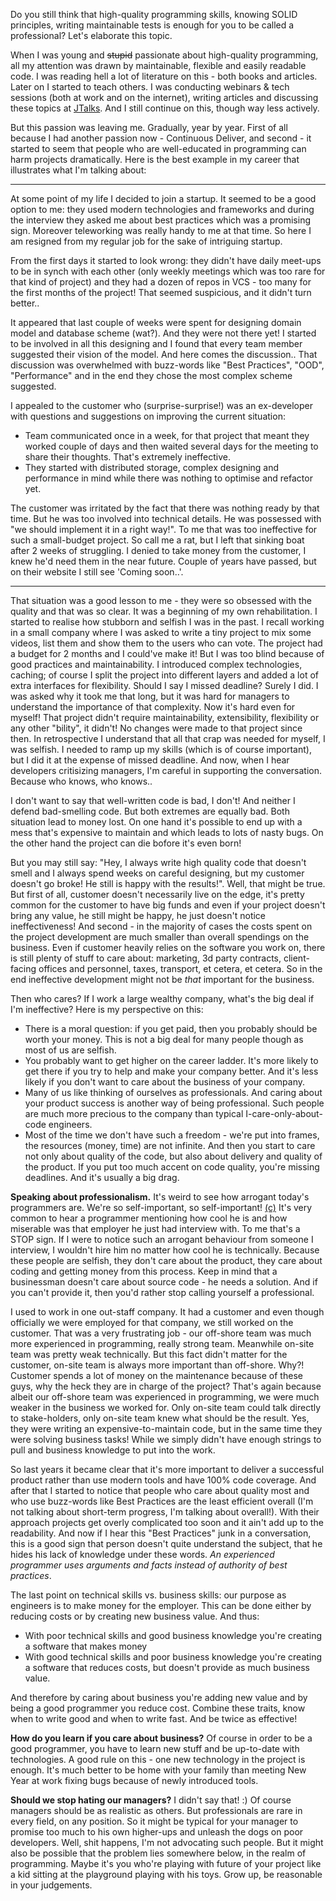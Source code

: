 Do you still think that high-quality programming skills, knowing SOLID principles, writing maintainable tests is enough for you to be
called a professional? Let's elaborate this topic.

When I was young and ~~stupid~~ passionate about high-quality programming, all my attention was drawn by maintainable, flexible and easily readable code. I was reading hell a lot of literature on this - both books and articles. Later on I started to teach others. I was conducting webinars & tech sessions (both at work and on the internet), writing articles and discussing these topics at [JTalks](http://jtalks.org). And I still continue on this, though way less actively.

But this passion was leaving me. Gradually, year by year. First of all because I had another passion now - Continuous Deliver, and
second - it started to seem that people who are well-educated in programming can harm projects dramatically. Here is the best example
in my career that illustrates what I'm talking about:

----
At some point of my life I decided to join a startup. It seemed to be a good option to me: they used modern technologies and frameworks and during the interview they asked me about best practices which was a promising sign. Moreover teleworking was really handy to me at that time. So here I am resigned from my regular job for the sake of intriguing startup. 

From the first days it started to look wrong: they didn't have daily meet-ups to be in synch with each other (only weekly meetings which was too rare for that kind of project) and they had a dozen of repos in VCS - too many for the first months of the project! That seemed suspicious, and it didn't turn better.. 

It appeared that last couple of weeks were spent for designing domain model and database scheme (wat?). And they were not there yet! I started to be involved in all this designing and I found that every team member suggested their vision of the model. And here comes the discussion.. That discussion was overwhelmed with buzz-words like "Best Practices", "OOD", "Performance" and in the end they chose the most complex scheme suggested.

I appealed to the customer who (surprise-surprise!) was an ex-developer with questions and suggestions on improving the current situation:
- Team communicated once in a week, for that project that meant they worked couple of days and then waited several days for the meeting to share their thoughts. That's extremely ineffective.
- They started with distributed storage, complex designing and performance in mind while there was nothing to optimise and refactor yet.

The customer was irritated by the fact that there was nothing ready by that time. But he was too involved into technical details. He was possessed with "we should implement it in a right way!". To me that was too ineffective for such a small-budget project. So call me a rat, but I left that sinking boat after 2 weeks of struggling. I denied to take money from the customer, I knew he'd need them in the near future. Couple of years have passed, but on their website I still see 'Coming soon..'.

----

That situation was a good lesson to me - they were so obsessed with the quality and that was so clear. It was a beginning of my own rehabilitation. I started to realise how stubborn and selfish I was in the past. I recall working in a small company where I was asked to write a tiny project to mix some videos, list them and show them to the users who can vote. The project had a budget for 2 months and I could've make it! But I was too blind because of good practices and maintainability. I introduced complex technologies, caching; of course I split the project into different layers and added a lot of extra interfaces for flexibility. Should I say I missed deadline? Surely I did. I was asked why it took me that long, but it was hard for managers to understand the importance of that complexity. Now it's hard even for myself! That project didn't require maintainability, extensibility, flexibility or any other "bility", it didn't! No changes were made to that project since then. In retrospective I understand that all that crap was needed for myself, I was selfish. I needed to ramp up my skills (which is of course important), but I did it at the expense of missed deadline. And now, when I hear developers critisizing managers, I'm careful in supporting the conversation. Because who knows, who knows..

I don't want to say that well-written code is bad, I don't! And neither I defend bad-smelling code. But both extremes are equally bad. Both situation lead to money lost. On one hand it's possible to end up with a mess that's expensive to maintain and which leads to lots of nasty bugs. On the other hand the project can die bofore it's even born! 

But you may still say: "Hey, I always write high quality code that doesn't smell and I always spend weeks on careful designing, but my customer doesn't go broke! He still is happy with the results!". Well, that might be true. But first of all, customer doesn't necessarily live on the edge, it's pretty common for the customer to have big funds and even if your project doesn't bring any value, he still might be happy, he just doesn't notice ineffectiveness! And second - in the majority of cases the costs spent on the project development are much smaller than overall spendings on the business. Even if customer heavily relies on the software you work on, there is still plenty of stuff to care about: marketing, 3d party contracts, client-facing offices and personnel, taxes, transport, et cetera, et cetera. So in the end ineffective development might not be *that* important for the business.

Then who cares? If I work a large wealthy company, what's the big deal if I'm ineffective? Here is my perspective on this:
- There is a moral question: if you get paid, then you probably should be worth your money. This is not a big deal for many people though as most of us are selfish.
- You probably want to get higher on the career ladder. It's more likely to get there if you try to help and make your company better. And it's less likely if you don't want to care about the business of your company.
- Many of us like thinking of ourselves as professionals. And caring about your product success is another way of being professional. Such people are much more precious to the company than typical I-care-only-about-code engineers.
- Most of the time we don't have such a freedom - we're put into frames, the resources (money, time) are not infinite. And then you start to care not only about quality of the code, but also about delivery and quality of the product. If you put too much accent on code quality, you're missing deadlines. And it's usually a big drag.

**Speaking about professionalism.** It's weird to see how arrogant today's programmers are. We're so self-important, so self-important! [(c)](http://www.youtube.com/watch?v=7W33HRc1A6c#t=77) It's very common to hear a programmer mentioning how cool he is and how miserable was that employer he just had interview with. To me that's a STOP sign. If I were to notice such an arrogant behaviour from someone I interview, I wouldn't hire him no matter how cool he is technically. Because these people are selfish, they don't care about the product, they care about coding and getting money from this process. Keep in mind that a businessman doesn't care about source code - he needs a solution. And if you can't provide it, then you'd rather stop calling yourself a professional.

I used to work in one out-staff company. It had a customer and even though officially we were employed for that company, we still worked on the customer. That was a very frustrating job - our off-shore team was much more experienced in programming, really strong team. Meanwhile on-site team was pretty weak technically. But this fact didn't matter for the customer, on-site team is always more important than off-shore. Why?! Customer spends a lot of money on the maintenance because of these guys, why the heck they are in charge of the project? That's again because albeit our off-shore team was experienced in programming, we were much weaker in the business we worked for. Only on-site team could talk directly to stake-holders, only on-site team knew what should be the result. Yes, they were writing an expensive-to-maintain code, but in the same time they were solving business tasks! While we simply didn't have enough strings to pull and business knowledge to put into the work.

So last years it became clear that it's more important to deliver a successful product rather than use modern tools and have 100% code coverage. And after that I started to notice that people who care about quality most and who use buzz-words like Best Practices are the least efficient overall (I'm not talking about short-term progress, I'm talking about overall!). With their approach projects get overly complicated too soon and it ain't add up to the readability. And now if I hear this "Best Practices" junk in a conversation, this is a good sign that person doesn't quite understand the subject, that he hides his lack of knowledge under these words. *An experienced programmer uses arguments and facts instead of authority of best practices*. 

The last point on technical skills vs. business skills: our purpose as engineers is to make money for the employer. This can be done either by reducing costs or by creating new business value. And thus:
- With poor technical skills and good business knowledge you're creating a software that makes money
- With good technical skills and poor business knowledge you're creating a software that reduces costs, but doesn't provide as much business value.

And therefore by caring about business you're adding new value and by being a good programmer you reduce cost. Combine these traits, know when to write good and when to write fast. And be twice as effective!

**How do you learn if you care about business?** Of course in order to be a good programmer, you have to learn new stuff and be up-to-date with technologies. A good rule on this - one new technology in the project is enough. It's much better to be home with your family than meeting New Year at work fixing bugs because of newly introduced tools.

**Should we stop hating our managers?** I didn't say that! :) Of course managers should be as realistic as others. But professionals are rare in every field, on any position. So it might be typical for your manager to promise too much to his own higher-ups and unleash the dogs on poor developers. Well, shit happens, I'm not advocating such people. But it might also be possible that the problem lies somewhere below, in the realm of programming. Maybe it's you who're playing with future of your project like a kid sitting at the playground playing with his toys. Grow up, be reasonable in your judgements.
